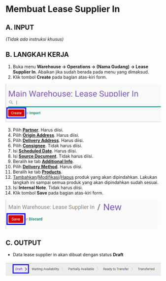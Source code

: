 # Membuat Lease Supplier In

## A. INPUT

*(Tidak ada instruksi khusus)*

## B. LANGKAH KERJA

1. Buka menu **Warehouse -> Operations -> (Nama Gudang) -> Lease Supplier In**. Abaikan jika sudah berada pada menu yang dimaksud.
2. Klik tombol **Create** pada bagian atas-kiri form.

![](../../img/lease-supplier-in/tombol-create.png)

3. Pilih **[Partner](./penjelasan.md#field-partner)**. Harus diisi.
4. Pilih **[Origin Address](./penjelasan.md#field-origin-address)**. Harus diisi.
5. Pilih **[Delivery Address](./penjelasan.md#field-delivery-address)**. Harus diisi.
6. Pilih **[Consignee](./penjelasan.md#field-consignee)**. Tidak harus diisi.
7. Isi **[Scheduled Date](./penjelasan.md#field-scheduled-date)**. Harus diisi.
8. Isi **[Source Document](./penjelasan.md#field-source-document)**. Tidak harus diisi.
9. Beralih ke tab **[Additional Info](./penjelasan.md#tab-additional-info)**.
10. Pilih **[Delivery Method](./penjelasan.md#field-delivery-method)**. Harus diisi.
11. Beralih ke tab **[Products](./penjelasan.md#tab-products)**.
12. <a name="l12">[Tambahkan](./produk-tambah.md)/[Modifikasi](./produk-modifikasi.md)/[Hapus](./produk-hapus.md)</a> produk yang akan dipindahkan. Lakukan langkah ini sampai semua produk yang akan dipindahkan sudah sesuai.
13. Isi **Internal Note**. Tidak harus diisi.
14. Klik tombol **Save** pada bagian atas-kiri form.

![](../../img/lease-supplier-in/tombol-save.png)

## C. OUTPUT

* Data lease supplier in akan dibuat dengan status **Draft**

![](../../img/lease-supplier-in/status-input-draft.png)
